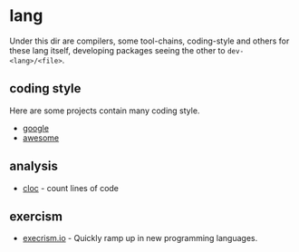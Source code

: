 # lang

Under this dir are compilers, some tool-chains, coding-style and others for these lang itself,
developing packages seeing the other to `dev-<lang>/<file>`.

## coding style

Here are some projects contain many coding style.

- [google](https://github.com/google/styleguide)
- [awesome](https://github.com/kciter/awesome-style-guide)

## analysis

- [cloc](https://github.com/AlDanial/cloc) - count lines of code

## exercism

- [execrism.io](https://github.com/exercism/exercism.io) - Quickly ramp up in new programming languages.
